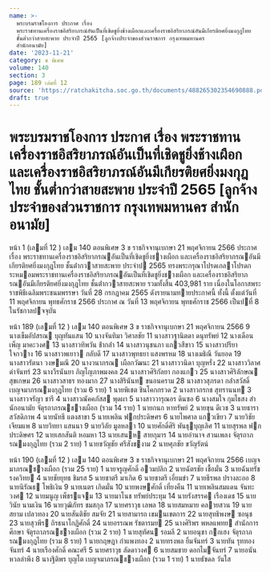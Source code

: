 ```yaml
---
name: >-
  พระบรมราชโองการ ประกาศ เรื่อง
  พระราชทานเครื่องราชอิสริยาภรณ์อันเป็นที่เชิดชูยิ่งช้างเผือกและเครื่องราชอิสริยาภรณ์อันมีเกียรติยศยิ่งมงกุฎไทย
  ชั้นต่ำกว่าสายสะพาย ประจำปี 2565 [ลูกจ้างประจำของส่วนราชการ กรุงเทพมหานคร
  สำนักอนามัย]
date: '2023-11-21'
category: ข พิเศษ
volume: 140
section: 3
page: 189 เล่มที่ 12
source: 'https://ratchakitcha.soc.go.th/documents/488265302354690888.pdf'
draft: true
---
```


# พระบรมราชโองการ ประกาศ เรื่อง พระราชทานเครื่องราชอิสริยาภรณ์อันเป็นที่เชิดชูยิ่งช้างเผือกและเครื่องราชอิสริยาภรณ์อันมีเกียรติยศยิ่งมงกุฎไทย ชั้นต่ำกว่าสายสะพาย ประจำปี 2565 [ลูกจ้างประจำของส่วนราชการ กรุงเทพมหานคร สำนักอนามัย]

หน้า 1 (เลมที่ 12 ) เลม 140 ตอนพิเศษ 3 ข ราชกิจจานุเบกษา 21 พฤศจิกายน 2566 ประกาศ เรื่อง พระราชทานเครื่องราชอิสริยาภรณอันเป็นที่เชิดชูยิ่งชางเผือก และเครื่องราชอิสริยาภรณอันมีเกียรติยศยิ่งมงกุฎไทย ชั้นต่ํากวาสายสะพาย ประจําป 2565 ทรงพระกรุณาโปรดเกลาโปรดกระหมอมพระราชทานเครื่องราชอิสริยาภรณอันเป็นที่เชิดชูยิ่งชางเผือก และเครื่องราชอิสริยาภรณอันมีเกียรติยศยิ่งมงกุฎไทย ชั้นต่ํากวาสายสะพาย รวมทั้งสิ้น 403,981 ราย เนื่องในโอกาสพระราชพิธีเฉลิมพระชนมพรรษา วันที่ 28 กรกฎาคม 2565 ดังรายนามทายประกาศนี้ ทั้งนี้ ตั้งแต่วันที่ 11 พฤศจิกายน พุทธศักราช 2566 ประกาศ ณ วันที่ 13 พฤศจิกายน พุทธศักราช 2566 เป็นปที่ 8 ในรัชกาลปจจุบัน

หน้า 189 (เลมที่ 12 ) เลม 140 ตอนพิเศษ 3 ข ราชกิจจานุเบกษา 21 พฤศจิกายน 2566 9 นางเข็มอัปสรณ บุญทันแสน 10 นางจันทิมา วิศาลชัย 11 นางสาวฐานิตดา ดนุทรัพย์ 12 นางเดือนเพ็ญ มาคะวงศ 13 นางสาวทิพวัน ช้ํากล่ํา 14 นางสาวนุชนภา แกวสีขาว 15 นางสาวปรียา ใจกวาง 16 นางสาวพเยาว กลับดี 17 นางสาวพุทธยา แสงพรหม 18 นางเมธิณี วันยอด 19 นางสาวรัตนา วงษมณี 20 นางวนาภรณ เผือกวัฒนะ 21 นางสาววนิดา บุญหรั่ง 22 นางสาววิลาศ ดําจันทร์ 23 นางวีรนันยา ภิญโญภาพมงคล 24 นางสาวศิริกัลยา กองแกว 25 นางสาวศิริลักษณ สุขเกษม 26 นางสาวสาธร ทองมาก 27 นางสิรินันท ขนอนคราม 28 นางสาวสุภรดา กล่ําสวัสดิ์ เบญจมาภรณมงกุฎไทย (รวม 6 ราย) 1 นายพิเชต ชินโคกกรวด 2 นางสาวกรกช สุทรานนท 3 นางสาวจรัญา ชารี 4 นางสาวณัคคภัสส พุดผา 5 นางสาววารุณอร ดินซอ 6 นางสมใจ กุมไธสง สํานักอนามัย จัตุรถาภรณชางเผือก (รวม 14 ราย) 1 นายกนก หาทรัพย์ 2 นายขุน ดีเวช 3 นายธารา สวัสดิภาพ 4 นายนัทธี แตงสาขา 5 นายเพลิน ฟกประดิษศร 6 นายไพศาล แกวเขียว 7 นายวิชัย เจียมแพ 8 นายวิทยา แสนนา 9 นายวิลัย มูลหลา 10 นายศักดิ์ศิริ พันธุบุญเลิศ 11 นายสุรพล ฟกประดิษศร 12 นายเสกสันติ หอมหา 13 นายเสนห สายกุมาร 14 นายอํานาจ สวนเพลง จัตุรถาภรณมงกุฎไทย (รวม 2 ราย) 1 นายขวัญชัย ศรีสังขงาม 2 นายศุภชัย ขวัญรัตน์

หน้า 190 (เลมที่ 12 ) เลม 140 ตอนพิเศษ 3 ข ราชกิจจานุเบกษา 21 พฤศจิกายน 2566 เบญจมาภรณชางเผือก (รวม 25 ราย) 1 นายจรูญศักดิ์ อวมปลิก 2 นายฉัตรชัย เชื้อมั่น 3 นายฉันทรัช รงควิทย 4 นายชัยยุทธ ชิมรส 5 นายชาตรี มาเกิด 6 นายชาตรี เอี่ยมขํา 7 นายธีรพล ปรางละออ 8 นายนิรัณธ โพธิเงิน 9 นายเนตร เกิดมั่น 10 นายพงษศักดิ์ เที่ยงคืน 11 นายเพลินสมแดน จันทะวงศ 12 นายมนูญ เพ็ชรแจม 13 นายมาโนช ทรัพย์ประทุม 14 นายรังสรรค เรืองเดช 15 นายวินัย นามเงิน 16 นายวุฒิภัทร ชมสกุล 17 นายศราวุธ เลพล 18 นายสมหมาย คลายสวน 19 นายสยาม เปลวทอง 20 นายสันติชัย สมจัย 21 นายสามารถ เขมนเขตการ 22 นายสุทธิพงษ ซอนุช 23 นายสุวพีร ถิรธนาโกฏิศักดิ์ 24 นายอรรณพ รัชตารมย 25 นางศิริพร พหลแพทย สํานักการศึกษา จัตุรถาภรณชางเผือก (รวม 2 ราย) 1 นายสุทัศน รอมลี 2 นายอนุชา กกเฮง จัตุรถาภรณมงกุฎไทย (รวม 8 ราย) 1 นายกฤษฎา กําแพงทอง 2 นายทรงพล ยิ้มจันทร์ 3 นายทัน รุททองจันทร์ 4 นายเรืองศักดิ์ คณะศรี 5 นายศราวุธ ลัดดาวงศ 6 นายสมชาย ดอกไมจันทร์ 7 นายอนัน หวลลําพึง 8 นางฐิติพร บุญโต เบญจมาภรณชางเผือก (รวม 1 ราย) 1 นายธัชดล วันใส
